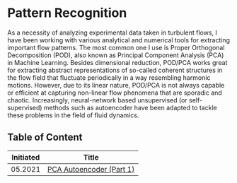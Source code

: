 # Pattern Recognition

As a necessity of analyzing experimental data taken in turbulent flows, I have been working with various analytical and numerical tools for extracting important flow patterns. The most common one I use is Proper Orthogonal Decomposition (POD), also known as Principal Component Analysis (PCA) in Machine Learning.  Besides dimensional reduction, POD/PCA works great for extracting abstract representations of so-called coherent structures in the flow field that fluctuate periodically in a way resembling harmonic motions. However, due to its linear nature, POD/PCA is not always capable or efficient at capturing non-linear flow phenomena that are sporadic and chaotic. Increasingly, neural-network based unsupervised (or self-supervised) methods such as autoencoder have been adapted to tackle these problems in the field of fluid dynamics.

## Table of Content

| Initiated | Title                                    |
| --------- | ---------------------------------------- |
| 05.2021   | [PCA Autoencoder (Part 1)](pca_ae.ipynb) |
